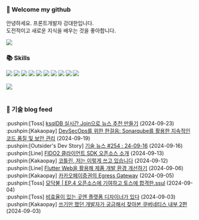 ### 👋 Welcome my github

안녕하세요. 프론트개발자 강대한입니다.
<br>
도전적이고 새로운 지식을 배우는 것을 좋아합니다.

<!--
![header](https://capsule-render.vercel.app/api?type=Waving&color=auto&height=300&section=header&text=Welcome&fontAlignY=40&desc=KangDaeHan%20github%20&descSize=20&descAlignY=55&animation=fadeIn&fontSize=90)

**KangDaeHan/KangDaeHan** is a ✨ _special_ ✨ repository because its `README.md` (this file) appears on your GitHub profile.

Here are some ideas to get you started:

- 🔭 I’m currently working on ...
- 🌱 I’m currently learning ...
- 👯 I’m looking to collaborate on ...
- 🤔 I’m looking for help with ...
- 💬 Ask me about ...
- 📫 How to reach me: ...
- 😄 Pronouns: ...
- ⚡ Fun fact: ...
-->

<a href="https://twinfamily.github.io" target="_blank"><img src="https://img.shields.io/badge/Blog-121D33?style=flat-square&logo=blogger&logoColor=ffffff"/></a>

### :books: Skills
<a href="#" target="_blank"><img src="https://img.shields.io/badge/React-61DAFB?style=flat-square&logo=react&logoColor=ffffff"/></a>
<a href="#" target="_blank"><img src="https://img.shields.io/badge/Html5-E34F26?style=flat-square&logo=html5&logoColor=ffffff"/></a>
<a href="#" target="_blank"><img src="https://img.shields.io/badge/Javascript-F7DF1E?style=flat-square&logo=javascript&logoColor=ffffff"/></a>
<a href="#" target="_blank"><img src="https://img.shields.io/badge/Cssmodules-000000?style=flat-square&logo=cssmodules&logoColor=ffffff"/></a>
<a href="#" target="_blank"><img src="https://img.shields.io/badge/Node.js-339933?style=flat-square&logo=nodedotjs&logoColor=ffffff"/></a>
<a href="#" target="_blank"><img src="https://img.shields.io/badge/Typescript-3178C6?style=flat-square&logo=typescript&logoColor=ffffff"/></a>
<a href="#" target="_blank"><img src="https://img.shields.io/badge/Git-F05032?style=flat-square&logo=git&logoColor=ffffff"/></a>
<a href="#" target="_blank"><img src="https://img.shields.io/badge/Gitlab-FC6D26?style=flat-square&logo=gitlab&logoColor=ffffff"/></a>
<a href="#" target="_blank"><img src="https://img.shields.io/badge/Webpack-8DD6F9?style=flat-square&logo=webpack&logoColor=ffffff"/></a>
<a href="#" target="_blank"><img src="https://img.shields.io/badge/Vite-646CFF?style=flat-square&logo=vite&logoColor=ffffff"/></a>
<br><br>
<img src="https://github-readme-stats.vercel.app/api/top-langs/?username=KangDaeHan&layout=compact">
<br><br>
### :round_pushpin: 기술 blog feed
<!-- BLOG-POST-LIST:START --><div>:pushpin:[Toss] <a target="_blank" href="https://toss.tech/article/ksqldb-realtime-data-2">ksqlDB 실시간 Join으로 뉴스 추천 만들기</a> (2024-09-23)</div><div>:pushpin:[Kakaopay] <a target="_blank" href="https://tech.kakaopay.com/post/devsecops_sonarqube/">DevSecOps를 위한 한걸음: Sonarqube를 활용한 지속적인 코드 품질 및 보안 관리</a> (2024-09-19)</div><div>:pushpin:[Outsider's Dev Story] <a target="_blank" href="https://blog.outsider.ne.kr/1734">기술 뉴스 #254 : 24-09-16</a> (2024-09-16)</div><div>:pushpin:[Line] <a target="_blank" href="https://techblog.lycorp.co.jp/ko/introducing-fido2-client-sdk-open-source">FIDO2 클라이언트 SDK 오픈소스 소개</a> (2024-09-13)</div><div>:pushpin:[Kakaopay] <a target="_blank" href="https://tech.kakaopay.com/post/katfun-joy-kotlin/">코틀린, 저는 이렇게 쓰고 있습니다</a> (2024-09-12)</div><div>:pushpin:[Line] <a target="_blank" href="https://techblog.lycorp.co.jp/ko/improve-development-experience-with-flutter-web">Flutter Web을 활용해 제품 개발 환경 개선하기</a> (2024-09-06)</div><div>:pushpin:[Kakaopay] <a target="_blank" href="https://tech.kakaopay.com/post/cilium-egress-gateway/">카카오페이증권의 Egress Gateway</a> (2024-09-05)</div><div>:pushpin:[Toss] <a target="_blank" href="https://toss.tech/article/firesidechat_frontend_4">모닥불 | EP.4 오픈소스에 기여하고 토스에 합격한.ssul</a> (2024-09-04)</div><div>:pushpin:[Toss] <a target="_blank" href="https://toss.tech/article/platform-designer-work">비효율이 있는 곳엔 플랫폼 디자이너가 있다</a> (2024-09-03)</div><div>:pushpin:[Kakaopay] <a target="_blank" href="https://tech.kakaopay.com/post/jack-k8s-internals-part-2/">쓰기만 했던 개발자가 궁금해서 찾아본 쿠버네티스 내부 2편</a> (2024-09-03)</div><!-- BLOG-POST-LIST:END -->

<!-- ![Anurag's GitHub stats](https://github-readme-stats.vercel.app/api?username=KangDaeHan&show_icons=true&theme=radical) -->
